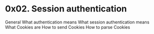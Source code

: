 # 0x02. Session authentication
General
What authentication means
What session authentication means
What Cookies are
How to send Cookies
How to parse Cookies
